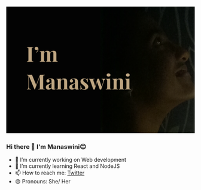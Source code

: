 [![Manaswini's Social banner](https://github.com/Manaswini1832/Manaswini1832/blob/master/assets/Landing%20page.svg)](https://twitter.com/thisismanaswini)

### Hi there 👋 I'm Manaswini😊

- 🔭 I’m currently working on Web development
- 🌱 I’m currently learning React and NodeJS
- 📫 How to reach me: [Twitter](https://twitter.com/thisismanaswini)
- 😄 Pronouns: She/ Her

